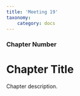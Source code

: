 ```yaml
---
title: 'Meeting 19'
taxonomy:
    category: docs
---
```


### Chapter Number

# Chapter Title

Chapter description.